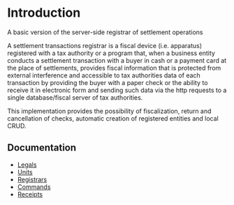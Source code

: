 # Introduction

A basic version of the server-side registrar of settlement operations

A settlement transactions registrar is a fiscal device (i.e. apparatus) registered with a tax authority or a program
that, when a business entity conducts a settlement transaction with a buyer in cash or a payment card at the place of
settlements, provides fiscal information that is protected from external interference and accessible to tax authorities
data of each transaction by providing the buyer with a paper check or the ability to receive it in electronic form and
sending such data via the http requests to a single database/fiscal server of tax authorities.

<aside>This implementation provides the possibility of fiscalization, return and cancellation of checks, automatic creation of registered entities and local CRUD.</aside>

## Documentation

* [Legals](groups/legals.md)
* [Units](groups/units.md)
* [Registrars](groups/registrars.md)
* [Commands](groups/commands.md)
* [Receipts](groups/receipts.md)
